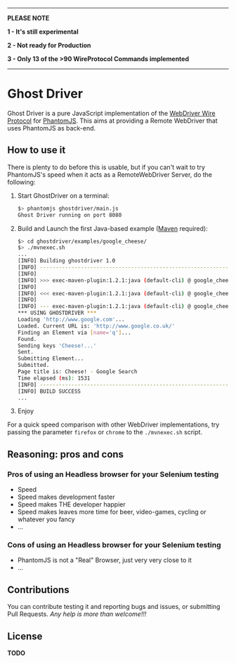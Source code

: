 ** * * * * * * * * * * * * **

**PLEASE NOTE**

**1 - It's still experimental**

**2 - Not ready for Production**

**3 - Only 13 of the >90 WireProtocol Commands implemented**

** * * * * * * * * * * * * **

# Ghost Driver

Ghost Driver is a pure JavaScript implementation of the [WebDriver Wire Protocol](http://code.google.com/p/selenium/wiki/JsonWireProtocol) for [PhantomJS](http://phantomjs.org/).
This aims at providing a Remote WebDriver that uses PhantomJS as back-end.

## How to use it

There is plenty to do before this is usable, but if you can't wait to try PhantomJS's speed when it acts as a RemoteWebDriver Server, do the following:

1. Start GhostDriver on a terminal:

    ```bash
    $> phantomjs ghostdriver/main.js
    Ghost Driver running on port 8080
    ```

2. Build and Launch the first Java-based example ([Maven](http://maven.apache.org/) required):

    ```bash
    $> cd ghostdriver/examples/google_cheese/
    $> ./mvnexec.sh
    ...
    [INFO] Building ghostdriver 1.0
    [INFO] ------------------------------------------------------------------------
    [INFO]
    [INFO] >>> exec-maven-plugin:1.2.1:java (default-cli) @ google_cheese >>>
    [INFO]
    [INFO] <<< exec-maven-plugin:1.2.1:java (default-cli) @ google_cheese <<<
    [INFO]
    [INFO] --- exec-maven-plugin:1.2.1:java (default-cli) @ google_cheese ---
    *** USING GHOSTDRIVER ***
    Loading 'http://www.google.com'...
    Loaded. Current URL is: 'http://www.google.co.uk/'
    Finding an Element via [name='q']...
    Found.
    Sending keys 'Cheese!...'
    Sent.
    Submitting Element...
    Submitted.
    Page title is: Cheese! - Google Search
    Time elapsed (ms): 1531
    [INFO] ------------------------------------------------------------------------
    [INFO] BUILD SUCCESS
    ...
    ```

3. Enjoy

For a quick speed comparison with other WebDriver implementations, try passing the parameter `firefox` or `chrome` to the `./mvnexec.sh` script.

## Reasoning: pros and cons

### Pros of using an Headless browser for your Selenium testing
* Speed
* Speed makes development faster
* Speed makes THE developer happier
* Speed makes leaves more time for beer, video-games, cycling or whatever you fancy
* ...

### Cons of using an Headless browser for your Selenium testing
* PhantomJS is not a "Real" Browser, just very very close to it
* ...

## Contributions

You can contribute testing it and reporting bugs and issues, or submitting Pull Requests.
_Any help is more than welcome!!!_

## License
**TODO**
